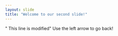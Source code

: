 ```yaml
---
layout: slide
title: "Welcome to our second slide!"
---
```

" This line is modified"
Use the left arrow to go back!

